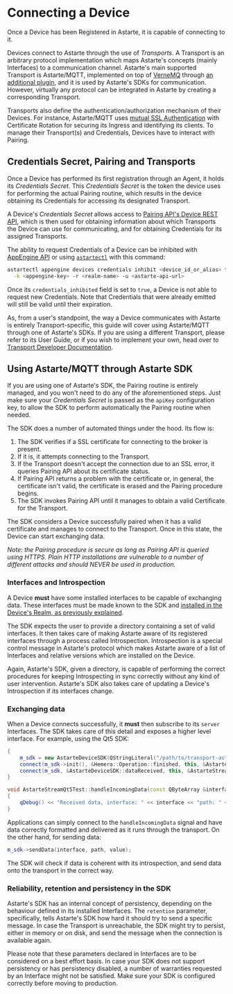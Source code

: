 # Connecting a Device

Once a Device has been Registered in Astarte, it is capable of connecting to it.

Devices connect to Astarte through the use of *Transports*. A Transport is an arbitrary protocol
implementation which maps Astarte's concepts (mainly Interfaces) to a communication channel.
Astarte's main supported Transport is Astarte/MQTT, implemented on top of
[VerneMQ](https://github.com/erlio/vernemq) through [an additional
plugin](https://github.com/astarte-platform/astarte_vmq_plugin), and it is used by Astarte's SDKs
for communication. However, virtually any protocol can be integrated in Astarte by creating a
corresponding Transport.

Transports also define the authentication/authorization mechanism of their Devices. For instance,
Astarte/MQTT uses [mutual SSL Authentication](https://en.wikipedia.org/wiki/Mutual_authentication)
with Certificate Rotation for securing its Ingress and identifying its clients. To manage their
Transport(s) and Credentials, Devices have to interact with Pairing.

## Credentials Secret, Pairing and Transports

Once a Device has performed its first registration through an Agent, it holds its *Credentials
Secret*. This *Credentials Secret* is the token the device uses for performing the actual Pairing
routine, which results in the device obtaining its Credentials for accessing its designated
Transport.

A Device's *Credentials Secret* allows access to [Pairing API's Device REST
API](https://docs.astarte-platform.org/1.0/api/?urls.primaryName=Pairing%20API#/device), which
is then used for obtaining information about which Transports the Device can use for communicating,
and for obtaining Credentials for its assigned Transports.

The ability to request Credentials of a Device can be inhibited with [AppEngine
API](https://docs.astarte-platform.org/1.0/api/#/device/updateDeviceStatus) or using
[`astartectl`](https://github.com/astarte-platform/astartectl) with this command:

```bash
astartectl appengine devices credentials inhibit <device_id_or_alias> true \
  -k <appengine-key> -r <realm-name> -u <astarte-api-url>
```

Once its `credentials_inhibited` field is set to `true`, a Device is not able to request new
Credentials. Note that Credentials that were already emitted will still be valid until their
expiration.

As, from a user's standpoint, the way a Device communicates with Astarte is entirely
Transport-specific, this guide will cover using Astarte/MQTT through one of Astarte's SDKs. If you
are using a different Transport, please refer to its User Guide, or if you wish to implement your
own, head over to [Transport Developer Documentation]().

## Using Astarte/MQTT through Astarte SDK

If you are using one of Astarte's SDK, the Pairing routine is entirely managed, and you won't need
to do any of the aforementioned steps. Just make sure your *Credentials Secret* is passed as the
`apiKey` configuration key, to allow the SDK to perform automatically the Pairing routine when
needed.

The SDK does a number of automated things under the hood. Its flow is:

1. The SDK verifies if a SSL certificate for connecting to the broker is present.
2. If it is, it attempts connecting to the Transport.
3. If the Transport doesn't accept the connection due to an SSL error, it queries Pairing API about
   its certificate status.
4. If Pairing API returns a problem with the certificate or, in general, the certificate isn't
   valid, the certificate is erased and the Pairing procedure begins.
5. The SDK invokes Pairing API until it manages to obtain a valid Certificate for the Transport.

The SDK considers a Device successfully paired when it has a valid certificate and manages to
connect to the Transport. Once in this state, the Device can start exchanging data.

*Note: the Pairing procedure is secure as long as Pairing API is queried using HTTPS. Plain HTTP
installations are vulnerable to a number of different attacks and should NEVER be used in
production.*

### Interfaces and Introspection

A Device **must** have some installed interfaces to be capable of exchanging data. These interfaces
must be made known to the SDK and [installed in the Device's Realm, as previously
explained](030-manage_interfaces.html#realm-vs-device-interface-relationship).

The SDK expects the user to provide a directory containing a set of valid interfaces. It then takes
care of making Astarte aware of its registered interfaces through a process called Introspection.
Introspection is a special control message in Astarte's protocol which makes Astarte aware of a list
of Interfaces and relative versions which are installed on the Device.

Again, Astarte's SDK, given a directory, is capable of performing the correct procedures for keeping
Introspecting in sync correctly without any kind of user intervention. Astarte's SDK also takes care
of updating a Device's Introspection if its interfaces change.

### Exchanging data

When a Device connects successfully, it **must** then subscribe to its `server` Interfaces. The SDK
takes care of this detail and exposes a higher level interface. For example, using the Qt5 SDK:

```c++
{
    m_sdk = new AstarteDeviceSDK(QStringLiteral("/path/to/transport-astarte.conf"), QStringLiteral("/path/to/interfaces"), deviceId);
    connect(m_sdk->init(), &Hemera::Operation::finished, this, &AstarteStreamQt5Test::checkInitResult);
    connect(m_sdk, &AstarteDeviceSDK::dataReceived, this, &AstarteStreamQt5Test::handleIncomingData);
}

void AstarteStreamQt5Test::handleIncomingData(const QByteArray &interface, const QByteArray &path, const QVariant &value)
{
    qDebug() << "Received data, interface: " << interface << "path: " << path << ", value: " << value << ", Qt type name: " << value.typeName();
}
```

Applications can simply connect to the `handleIncomingData` signal and have data correctly formatted
and delivered as it runs through the transport. On the other hand, for sending data:

```c++
m_sdk->sendData(interface, path, value);
```

The SDK will check if data is coherent with its introspection, and send data onto the transport in
the correct way.

### Reliability, retention and persistency in the SDK

Astarte's SDK has an internal concept of persistency, depending on the behaviour defined in its
installed Interfaces. The `retention` parameter, specifically, tells Astarte's SDK how hard it
should try to send a specific message. In case the Transport is unreachable, the SDK might try to
persist, either in memory or on disk, and send the message when the connection is available again.

Please note that these parameters declared in Interfaces are to be considered on a best effort
basis. In case your SDK does not support persistency or has persistency disabled, a number of
warranties requested by an Interface might not be satisfied. Make sure your SDK is configured
correctly before moving to production.
